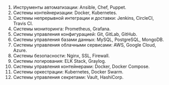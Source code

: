 1. Инструменты автоматизации: Ansible, Chef, Puppet.
2. Системы контейнеризации: Docker, Kubernetes.
3. Системы непрерывной интеграции и доставки: Jenkins, CircleCI, Travis CI.
4. Системы мониторинга: Prometheus, Grafana.
5. Системы управления конфигурацией: Git, GitLab, GitHub.
6. Системы управления базами данных: MySQL, PostgreSQL, MongoDB.
7. Системы управления облачными сервисами: AWS, Google Cloud, Azure.
8. Системы безопасности: Nginx, SSL, Firewall.
9. Системы логирования: ELK Stack, Graylog.
10. Системы управления контейнерами: Docker, Docker Compose.
11. Системы оркестрации: Kubernetes, Docker Swarm.
12. Системы управления секретами: Vault, HashiCorp.
